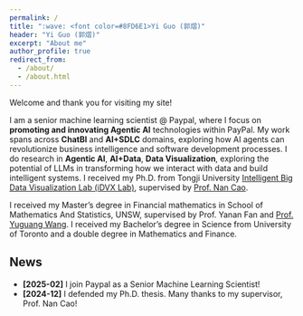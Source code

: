 ```yaml
---
permalink: /
title: ":wave: <font color=#8FD6E1>Yi Guo (郭熠)"
header: "Yi Guo (郭熠)"
excerpt: "About me"
author_profile: true
redirect_from: 
  - /about/
  - /about.html
---
```


Welcome and thank you for visiting my site! 

I am a senior machine learning scientist @ Paypal, where I focus on **promoting and innovating Agentic AI** technologies within PayPal. My work spans across **ChatBI** and **AI+SDLC** domains, exploring how AI agents can revolutionize business intelligence and software development processes. I do research in **Agentic AI**, **AI+Data**, **Data Visualization**, exploring the potential of LLMs in transforming how we interact with data and build intelligent systems. I received my Ph.D. from Tongji University [Intelligent Big Data Visualization Lab (iDVX Lab)](https://idvxlab.com/), supervised by [Prof. Nan Cao](https://nancao.org/). 

I received my Master’s degree in Financial mathematics in School of Mathematics And Statistics, UNSW, supervised by Prof. Yanan Fan and [Prof. Yuguang Wang](https://yuguangwang.github.io/). I received my Bachelor’s degree in Science from University of Toronto and a double degree in Mathematics and Finance.


## News

- **[2025-02]**  I join Paypal as a Senior Machine Learning Scientist!
- **[2024-12]**  I defended my Ph.D. thesis. Many thanks to my supervisor, Prof. Nan Cao!